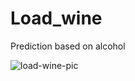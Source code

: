 # Load_wine
Prediction based on alcohol


![load-wine-pic](https://github.com/user-attachments/assets/79c1ece3-937a-4494-9815-8493c7ce43fa)
